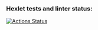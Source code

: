 ### Hexlet tests and linter status:
[![Actions Status](https://github.com/Ganeshahere/python-project-lvl3/workflows/hexlet-check/badge.svg)](https://github.com/Ganeshahere/python-project-lvl3/actions)